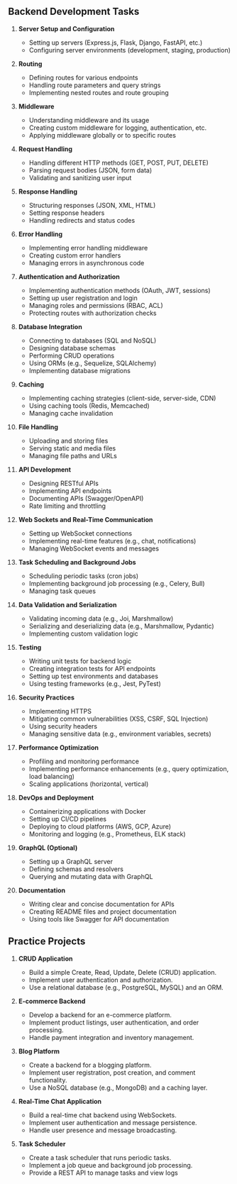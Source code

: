 ## Backend Development Tasks

1. **Server Setup and Configuration**
   - Setting up servers (Express.js, Flask, Django, FastAPI, etc.)
   - Configuring server environments (development, staging, production)

2. **Routing**
   - Defining routes for various endpoints
   - Handling route parameters and query strings
   - Implementing nested routes and route grouping

3. **Middleware**
   - Understanding middleware and its usage
   - Creating custom middleware for logging, authentication, etc.
   - Applying middleware globally or to specific routes

4. **Request Handling**
   - Handling different HTTP methods (GET, POST, PUT, DELETE)
   - Parsing request bodies (JSON, form data)
   - Validating and sanitizing user input

5. **Response Handling**
   - Structuring responses (JSON, XML, HTML)
   - Setting response headers
   - Handling redirects and status codes

6. **Error Handling**
   - Implementing error handling middleware
   - Creating custom error handlers
   - Managing errors in asynchronous code

7. **Authentication and Authorization**
   - Implementing authentication methods (OAuth, JWT, sessions)
   - Setting up user registration and login
   - Managing roles and permissions (RBAC, ACL)
   - Protecting routes with authorization checks

8. **Database Integration**
   - Connecting to databases (SQL and NoSQL)
   - Designing database schemas
   - Performing CRUD operations
   - Using ORMs (e.g., Sequelize, SQLAlchemy)
   - Implementing database migrations

9. **Caching**
   - Implementing caching strategies (client-side, server-side, CDN)
   - Using caching tools (Redis, Memcached)
   - Managing cache invalidation

10. **File Handling**
    - Uploading and storing files
    - Serving static and media files
    - Managing file paths and URLs

11. **API Development**
    - Designing RESTful APIs
    - Implementing API endpoints
    - Documenting APIs (Swagger/OpenAPI)
    - Rate limiting and throttling

12. **Web Sockets and Real-Time Communication**
    - Setting up WebSocket connections
    - Implementing real-time features (e.g., chat, notifications)
    - Managing WebSocket events and messages

13. **Task Scheduling and Background Jobs**
    - Scheduling periodic tasks (cron jobs)
    - Implementing background job processing (e.g., Celery, Bull)
    - Managing task queues

14. **Data Validation and Serialization**
    - Validating incoming data (e.g., Joi, Marshmallow)
    - Serializing and deserializing data (e.g., Marshmallow, Pydantic)
    - Implementing custom validation logic

15. **Testing**
    - Writing unit tests for backend logic
    - Creating integration tests for API endpoints
    - Setting up test environments and databases
    - Using testing frameworks (e.g., Jest, PyTest)

16. **Security Practices**
    - Implementing HTTPS
    - Mitigating common vulnerabilities (XSS, CSRF, SQL Injection)
    - Using security headers
    - Managing sensitive data (e.g., environment variables, secrets)

17. **Performance Optimization**
    - Profiling and monitoring performance
    - Implementing performance enhancements (e.g., query optimization, load balancing)
    - Scaling applications (horizontal, vertical)

18. **DevOps and Deployment**
    - Containerizing applications with Docker
    - Setting up CI/CD pipelines
    - Deploying to cloud platforms (AWS, GCP, Azure)
    - Monitoring and logging (e.g., Prometheus, ELK stack)

19. **GraphQL (Optional)**
    - Setting up a GraphQL server
    - Defining schemas and resolvers
    - Querying and mutating data with GraphQL

20. **Documentation**
    - Writing clear and concise documentation for APIs
    - Creating README files and project documentation
    - Using tools like Swagger for API documentation

## Practice Projects

1. **CRUD Application**
   - Build a simple Create, Read, Update, Delete (CRUD) application.
   - Implement user authentication and authorization.
   - Use a relational database (e.g., PostgreSQL, MySQL) and an ORM.

2. **E-commerce Backend**
   - Develop a backend for an e-commerce platform.
   - Implement product listings, user authentication, and order processing.
   - Handle payment integration and inventory management.

3. **Blog Platform**
   - Create a backend for a blogging platform.
   - Implement user registration, post creation, and comment functionality.
   - Use a NoSQL database (e.g., MongoDB) and a caching layer.

4. **Real-Time Chat Application**
   - Build a real-time chat backend using WebSockets.
   - Implement user authentication and message persistence.
   - Handle user presence and message broadcasting.

5. **Task Scheduler**
   - Create a task scheduler that runs periodic tasks.
   - Implement a job queue and background job processing.
   - Provide a REST API to manage tasks and view logs
